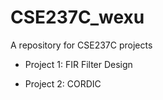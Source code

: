 # CSE237C_wexu
A repository for CSE237C projects

- Project 1: FIR Filter Design

- Project 2: CORDIC
